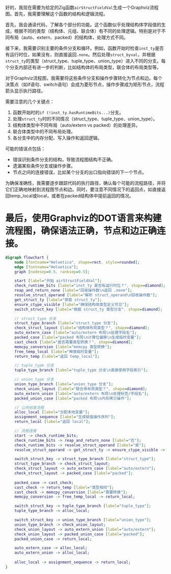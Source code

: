 好的，我现在需要为给定的Zig函数`airStructFieldVal`生成一个Graphviz流程图。首先，我需要理解这个函数的结构和逻辑流程。

首先，我会通读代码，了解各个部分的功能。这个函数似乎处理结构体字段值的生成，根据不同的类型（结构体、元组、联合体）有不同的处理逻辑。特别是对于不同布局（auto、extern、packed）的结构体，处理方式不同。

接下来，我需要识别主要的条件分支和循环。例如，函数开始时检查`inst_ty`是否有运行时位，如果没有，则直接返回`.none`。然后处理`struct_byval`，并根据`struct_ty`的类型（struct_type、tuple_type、union_type）进入不同的分支。每个分支内部还有进一步的判断，比如结构体的布局类型，联合体的布局类型等。

对于Graphviz流程图，我需要将这些条件分支和操作步骤转化为节点和边。每个决策点（如if语句、switch语句）会成为菱形节点，操作步骤成为矩形节点，流程箭头显示执行路径。

需要注意的几个关键点：
1. 函数开始时的`if (!inst_ty.hasRuntimeBits...)`分支。
2. 处理`struct_ty`时的不同情况（struct_type、tuple_type、union_type）。
3. 结构体类型中不同布局（auto/extern vs packed）的处理差异。
4. 联合体类型中的不同布局处理。
5. 各分支中的内存分配、写入操作和返回逻辑。

可能的错误点包括：
- 错误识别条件分支的结构，导致流程图结构不正确。
- 遗漏某些条件分支或操作步骤。
- 节点之间的连接错误，比如某个分支的出口指向错误的下一个节点。

为确保准确性，我需要逐步跟踪代码的执行路径，确认每个可能的流程路径，并将它们正确地映射到流程图节点和边。同时，要注意不同情况下的返回点，如直接返回temp_local或local，或者在packed结构体中提前返回的情况。

最后，使用Graphviz的DOT语言来构建流程图，确保语法正确，节点和边正确连接。
================================================
```dot
digraph flowchart {
    node [fontname="Helvetica", shape=rect, style=rounded];
    edge [fontname="Helvetica"];
    graph [nodesep=0.5, ranksep=0.5];

    start [label="开始 airStructFieldVal"];
    check_runtime_bits [label="inst_ty 是否有运行时位？", shape=diamond];
    reap_and_return_none [label="回收操作数\n返回 .none"];
    resolve_struct_operand [label="解析 struct_operand\n回收操作数"];
    get_struct_ty [label="获取 struct_ty"];
    ensure_ctype_visible [label="确保结构体类型定义可见"];
    switch_struct_key [label="根据 struct_ty 类型分支", shape=diamond];

    // struct_type 分支
    struct_type_branch [label="struct_type 分支"];
    check_struct_layout [label="结构体布局类型？", shape=diamond];
    auto_extern_case [label="auto/extern 布局\n处理字段名"];
    packed_case [label="packed 布局\n计算位偏移\n生成临时变量"];
    cast_check [label="是否需要类型转换？", shape=diamond];
    memcpy_conversion [label="memcpy 类型转换"];
    free_temp_local [label="释放临时变量"];
    return_temp [label="返回 temp_local"];

    // tuple_type 分支
    tuple_type_branch [label="tuple_type 分支\n直接使用字段索引"];

    // union_type 分支
    union_type_branch [label="union_type 分支"];
    check_union_layout [label="联合体布局类型？", shape=diamond];
    auto_extern_union [label="auto/extern 布局\n处理标签/字段名"];
    packed_union_case [label="packed 布局\n内存拷贝操作"];

    // 公共结束流程
    alloc_local [label="分配本地变量"];
    assignment_sequence [label="生成赋值操作序列"];
    return_local [label="返回 local"];

    // 流程连接
    start -> check_runtime_bits;
    check_runtime_bits -> reap_and_return_none [label="否"];
    check_runtime_bits -> resolve_struct_operand [label="是"];
    resolve_struct_operand -> get_struct_ty -> ensure_ctype_visible -> switch_struct_key;

    switch_struct_key -> struct_type_branch [label="struct_type"];
    struct_type_branch -> check_struct_layout;
    check_struct_layout -> auto_extern_case [label="auto/extern"];
    check_struct_layout -> packed_case [label="packed"];
    
    packed_case -> cast_check;
    cast_check -> return_temp [label="类型相同"];
    cast_check -> memcpy_conversion [label="需要转换"];
    memcpy_conversion -> free_temp_local -> return_local;

    switch_struct_key -> tuple_type_branch [label="tuple_type"];
    tuple_type_branch -> alloc_local;

    switch_struct_key -> union_type_branch [label="union_type"];
    union_type_branch -> check_union_layout;
    check_union_layout -> auto_extern_union [label="auto/extern"];
    check_union_layout -> packed_union_case [label="packed"];
    packed_union_case -> return_local;

    auto_extern_case -> alloc_local;
    auto_extern_union -> alloc_local;
    
    alloc_local -> assignment_sequence -> return_local;
}
```